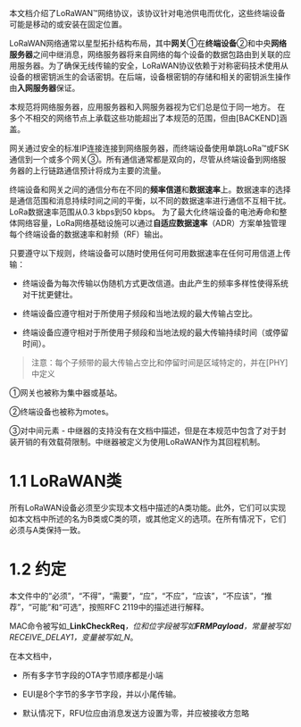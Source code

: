 本文档介绍了LoRaWAN™网络协议，该协议针对电池供电而优化，这些终端设备可能是移动的或安装在固定位置。

LoRaWAN网络通常以星型拓扑结构布局，其中**网关**①在**终端设备**②和中央**网络服务器**之间中继消息，网络服务器将来自网络的每个设备的数据包路由到关联的应用服务器。为了确保无线传输的安全，LoRaWAN协议依赖于对称密码技术使用从设备的根密钥派生的会话密钥。在后端，设备根密钥的存储和相关的密钥派生操作由**入网服务器**保证。

本规范将网络服务器，应用服务器和入网服务器视为它们总是位于同一地方。 在多个不相交的网络节点上承载这些功能超出了本规范的范围，但由\[BACKEND\]涵盖。

网关通过安全的标准IP连接连接到网络服务器，而终端设备使用单跳LoRa™或FSK通信到一个或多个网关③。所有通信通常都是双向的，尽管从终端设备到网络服务器的上行链路通信预计将成为主要的流量。

终端设备和网关之间的通信分布在不同的**频率信道**和**数据速率**上。数据速率的选择是通信范围和消息持续时间之间的平衡，以不同的数据速率进行通信不互相干扰。LoRa数据速率范围从0.3 kbps到50 kbps。 为了最大化终端设备的电池寿命和整体网络容量，LoRa网络基础设施可以通过**自适应数据速率**（ADR）方案单独管理每个终端设备的数据速率和射频（RF）输出。

只要遵守以下规则，终端设备可以随时使用任何可用数据速率在任何可用信道上传输：

* 终端设备为每次传输以伪随机方式更改信道。由此产生的频率多样性使得系统对干扰更健壮。

* 终端设备应遵守相对于所使用子频段和当地法规的最大传输占空比。

* 终端设备应遵守相对于所使用子频段和当地法规的最大传输持续时间（或停留时间）。

> 注意：每个子频带的最大传输占空比和停留时间是区域特定的，并在\[PHY\]中定义

①网关也被称为集中器或基站。

②终端设备也被称为motes。

③对中间元素 - 中继器的支持没有在文档中描述，但是在本规范中包含了对于封装开销的有效载荷限制。中继器被定义为使用LoRaWAN作为其回程机制。

# 1.1 LoRaWAN类

所有LoRaWAN设备必须至少实现本文档中描述的A类功能。此外，它们可以实现如本文档中所述的名为B类或C类的项，或其他定义的选项。在所有情况下，它们必须与A类保持一致。

# 1.2 约定

本文件中的“必须”，“不得”，“需要”，“应”，“不应”，“应该”，“不应该”，“推荐”，“可能”和“可选”，按照RFC 2119中的描述进行解释。

MAC命令被写如_**LinkCheckReq**_，位和位字段被写如**FRMPayload**，常量被写如RECEIVE\_DELAY1，变量被写如_N_。

在本文档中，

* 所有多字节字段的OTA字节顺序都是小端

* EUI是8个字节的多字节字段，并以小尾传输。

* 默认情况下，RFU位应由消息发送方设置为零，并应被接收方忽略



